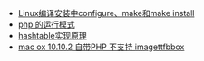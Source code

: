 <ul>
<li><a href='./web/make.md' target="_blank">Linux编译安装中configure、make和make install</a></li>
<li><a href='./web/model.md' target="_blank">php 的运行模式</a></li>
<li><a href='./web/hash.md' target="_blank">hashtable实现原理</a></li>
<li><a href='./web/mac_php.md' target="_blank">mac ox 10.10.2 自带PHP 不支持 imagettfbbox</a></li>
</ul>
